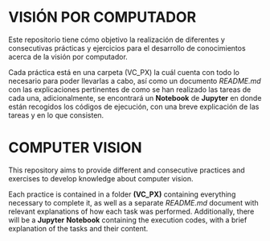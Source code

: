 # **VISIÓN POR COMPUTADOR**

Este repositorio tiene cómo objetivo la realización de diferentes y consecutivas prácticas y ejercicios para el desarrollo de conocimientos acerca de la visión por computador.

Cada práctica está en una carpeta (VC_PX) la cuál cuenta con todo lo necesario para poder llevarlas a cabo, así como un documento *README.md* con las explicaciones pertinentes de como se han realizado las tareas de cada una, adicionalmente, se encontrará un **Notebook** de **Jupyter** en donde están recogidos los códigos de ejecución, con una breve explicación de las tareas y en lo que consisten.

# **COMPUTER VISION**

This repository aims to provide different and consecutive practices and exercises to develop knowledge about computer vision.

Each practice is contained in a folder **(VC_PX)** containing everything necessary to complete it, as well as a separate *README.md* document with relevant explanations of how each task was performed. Additionally, there will be a **Jupyter** **Notebook** containing the execution codes, with a brief explanation of the tasks and their content.